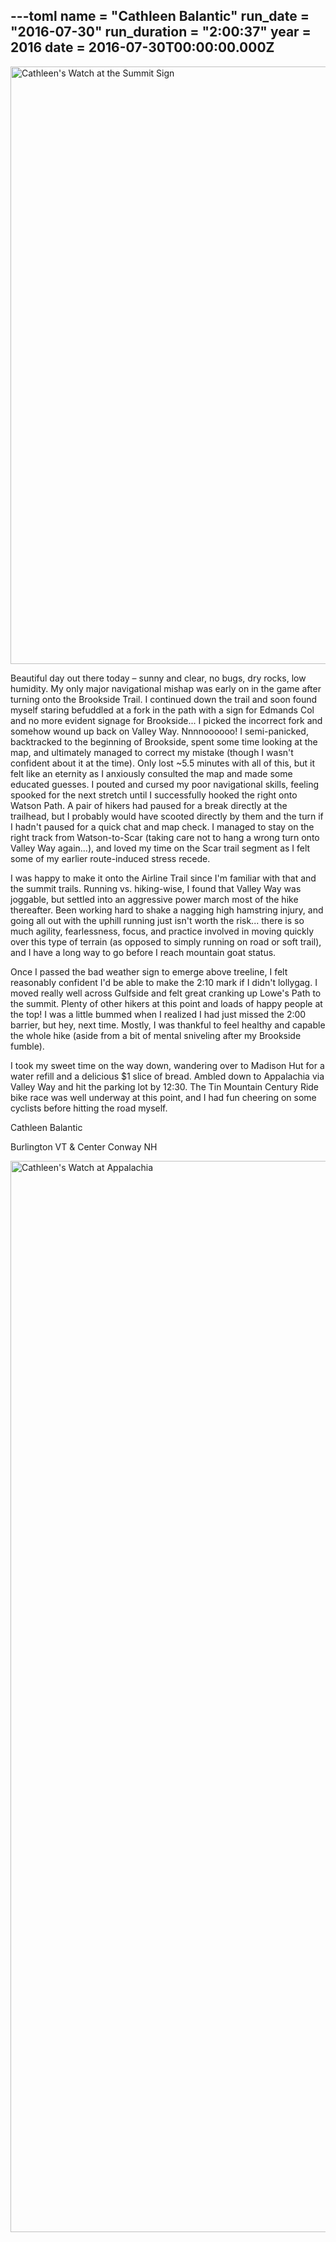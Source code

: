 ---toml
name = "Cathleen Balantic"
run_date = "2016-07-30"
run_duration = "2:00:37"
year = 2016
date = 2016-07-30T00:00:00.000Z
---
<img src="/assets/images/uploads/balantic-summit.jpg" alt="Cathleen's Watch at the Summit Sign" width="1280" height="956" class="img-fluid">

Beautiful day out there today – sunny and clear, no bugs, dry rocks, low humidity. My only major navigational mishap was early on in the game after turning onto the Brookside Trail. I continued down the trail and soon found myself staring befuddled at a fork in the path with a sign for Edmands Col and no more evident signage for Brookside... I picked the incorrect fork and somehow wound up back on Valley Way. Nnnnoooooo! I semi-panicked, backtracked to the beginning of Brookside, spent some time looking at the map, and ultimately managed to correct my mistake (though I wasn't confident about it at the time). Only lost ~5.5 minutes with all of this, but it felt like an eternity as I anxiously consulted the map and made some educated guesses. I pouted and cursed my poor navigational skills, feeling spooked for the next stretch until I successfully hooked the right onto Watson Path. A pair of hikers had paused for a break directly at the trailhead, but I probably would have scooted directly by them and the turn if I hadn't paused for a quick chat and map check. I managed to stay on the right track from Watson-to-Scar (taking care not to hang a wrong turn onto Valley Way again...), and loved my time on the Scar trail segment as I felt some of my earlier route-induced stress recede.

I was happy to make it onto the Airline Trail since I'm familiar with that and the summit trails. Running vs. hiking-wise, I found that Valley Way was joggable, but settled into an aggressive power march most of the hike thereafter. Been working hard to shake a nagging high hamstring injury, and going all out with the uphill running just isn't worth the risk... there is so much agility, fearlessness, focus, and practice involved in moving quickly over this type of terrain (as opposed to simply running on road or soft trail), and I have a long way to go before I reach mountain goat status.

Once I passed the bad weather sign to emerge above treeline, I felt reasonably confident I'd be able to make the 2:10 mark if I didn't lollygag. I moved really well across Gulfside and felt great cranking up Lowe's Path to the summit. Plenty of other hikers at this point and loads of happy people at the top! I was a little bummed when I realized I had just missed the 2:00 barrier, but hey, next time. Mostly, I was thankful to feel healthy and capable the whole hike (aside from a bit of mental sniveling after my Brookside fumble).

I took my sweet time on the way down, wandering over to Madison Hut for a water refill and a delicious $1 slice of bread. Ambled down to Appalachia via Valley Way and hit the parking lot by 12:30. The Tin Mountain Century Ride bike race was well underway at this point, and I had fun cheering on some cyclists before hitting the road myself.

Cathleen Balantic

Burlington VT &amp; Center Conway NH

<img src="/assets/images/uploads/balantic-th.jpg" alt="Cathleen's Watch at Appalachia" width="1280" height="1714" class="img-fluid">


